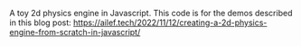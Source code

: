 A toy 2d physics engine in Javascript. This code is for the demos described in this blog post: https://ailef.tech/2022/11/12/creating-a-2d-physics-engine-from-scratch-in-javascript/

